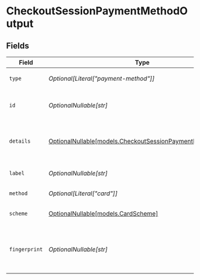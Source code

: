 # CheckoutSessionPaymentMethodOutput


## Fields

| Field                                                                                                            | Type                                                                                                             | Required                                                                                                         | Description                                                                                                      | Example                                                                                                          |
| ---------------------------------------------------------------------------------------------------------------- | ---------------------------------------------------------------------------------------------------------------- | ---------------------------------------------------------------------------------------------------------------- | ---------------------------------------------------------------------------------------------------------------- | ---------------------------------------------------------------------------------------------------------------- |
| `type`                                                                                                           | *Optional[Literal["payment-method"]]*                                                                            | :heavy_minus_sign:                                                                                               | Always `payment-method`                                                                                          | payment-method                                                                                                   |
| `id`                                                                                                             | *OptionalNullable[str]*                                                                                          | :heavy_minus_sign:                                                                                               | The ID of the payment method.                                                                                    | ef9496d8-53a5-4aad-8ca2-00eb68334389                                                                             |
| `details`                                                                                                        | [OptionalNullable[models.CheckoutSessionPaymentMethodDetails]](../models/checkoutsessionpaymentmethoddetails.md) | :heavy_minus_sign:                                                                                               | Details for credit or debit card payment method.                                                                 |                                                                                                                  |
| `label`                                                                                                          | *OptionalNullable[str]*                                                                                          | :heavy_minus_sign:                                                                                               | The last 4 digits of the the card.                                                                               | 1234                                                                                                             |
| `method`                                                                                                         | *Optional[Literal["card"]]*                                                                                      | :heavy_minus_sign:                                                                                               | Always `card`                                                                                                    | card                                                                                                             |
| `scheme`                                                                                                         | [OptionalNullable[models.CardScheme]](../models/cardscheme.md)                                                   | :heavy_minus_sign:                                                                                               | The scheme of the card.                                                                                          | visa                                                                                                             |
| `fingerprint`                                                                                                    | *OptionalNullable[str]*                                                                                          | :heavy_minus_sign:                                                                                               | The unique hash derived from the card number.                                                                    | a50b85c200ee0795d6fd33a5c66f37a4564f554355c5b46a756aac485dd168a4                                                 |
